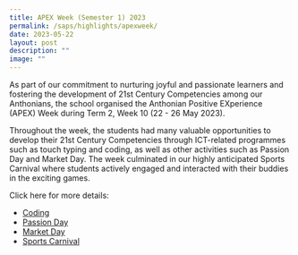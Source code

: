 ```yaml
---
title: APEX Week (Semester 1) 2023
permalink: /saps/highlights/apexweek/
date: 2023-05-22
layout: post
description: ""
image: ""
---
```

As part of our commitment to nurturing joyful and passionate learners and fostering the development of 21st Century Competencies among our Anthonians, the school organised the Anthonian Positive EXperience (APEX) Week during Term 2, Week 10 (22 - 26 May 2023).  
  
Throughout the week, the students had many valuable opportunities to develop their 21st Century Competencies through ICT-related programmes such as touch typing and coding, as well as other activities such as Passion Day and Market Day. The week culminated in our highly anticipated Sports Carnival where students actively engaged and interacted with their buddies in the exciting games.

Click here for more details:

* [Coding](https://stanthonyspri.moe.edu.sg/saps/highlights/codingsemester1/)
* [Passion Day](https://stanthonyspri.moe.edu.sg/saps/highlights/passionday)
* [Market Day](https://stanthonyspri.moe.edu.sg/saps/highlights/marketday)
* [Sports Carnival](https://stanthonyspri.moe.edu.sg/saps/highlights/sportscarnival)